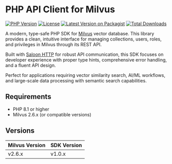 # PHP API Client for Milvus

[![PHP Version](https://img.shields.io/badge/PHP-%5E8.1-blue.svg)](https://php.net/)
[![License](https://img.shields.io/badge/license-MIT-green.svg)](LICENSE)
[![Latest Version on Packagist](https://img.shields.io/packagist/v/voyanara/milvus-php-sdk.svg?style=flat-square)](https://packagist.org/packages/voyanara/milvus-php-sdk)
[![Total Downloads](https://img.shields.io/packagist/dt/voyanara/milvus-php-sdk.svg?style=flat-square)](https://packagist.org/packages/voyanara/milvus-php-sdk)

A modern, type-safe PHP SDK for [Milvus](https://milvus.io/) vector database. This library provides a clean, intuitive interface for managing collections, users, roles, and privileges in Milvus through its REST API.

Built with [Saloon HTTP](https://docs.saloon.dev/) for robust API communication, this SDK focuses on developer experience with proper type hints, comprehensive error handling, and a fluent API design.

Perfect for applications requiring vector similarity search, AI/ML workflows, and large-scale data processing with semantic search capabilities.

## Requirements

- PHP 8.1 or higher
- Milvus 2.6.x (or compatible versions)

## Versions

| Milvus Version | SDK Version |
|----------------|-------------|
| v2.6.x         | v1.0.x      |

